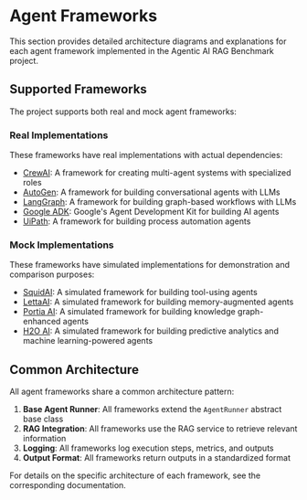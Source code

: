 # Agent Frameworks

This section provides detailed architecture diagrams and explanations for each agent framework implemented in the Agentic AI RAG Benchmark project.

## Supported Frameworks

The project supports both real and mock agent frameworks:

### Real Implementations

These frameworks have real implementations with actual dependencies:

- [CrewAI](./crewai.md): A framework for creating multi-agent systems with specialized roles
- [AutoGen](./autogen.md): A framework for building conversational agents with LLMs
- [LangGraph](./langgraph.md): A framework for building graph-based workflows with LLMs
- [Google ADK](./googleadk.md): Google's Agent Development Kit for building AI agents
- [UiPath](./uipath.md): A framework for building process automation agents

### Mock Implementations

These frameworks have simulated implementations for demonstration and comparison purposes:

- [SquidAI](./squidai.md): A simulated framework for building tool-using agents
- [LettaAI](./lettaai.md): A simulated framework for building memory-augmented agents
- [Portia AI](./portiaai.md): A simulated framework for building knowledge graph-enhanced agents
- [H2O AI](./h2oai.md): A simulated framework for building predictive analytics and machine learning-powered agents

## Common Architecture

All agent frameworks share a common architecture pattern:

1. **Base Agent Runner**: All frameworks extend the `AgentRunner` abstract base class
2. **RAG Integration**: All frameworks use the RAG service to retrieve relevant information
3. **Logging**: All frameworks log execution steps, metrics, and outputs
4. **Output Format**: All frameworks return outputs in a standardized format

For details on the specific architecture of each framework, see the corresponding documentation.
